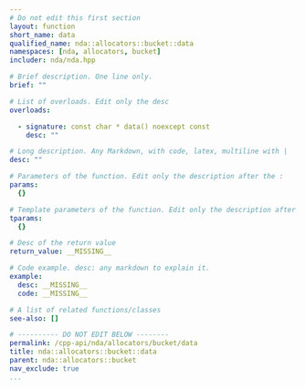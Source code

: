 ```yaml
---
# Do not edit this first section
layout: function
short_name: data
qualified_name: nda::allocators::bucket::data
namespaces: [nda, allocators, bucket]
includer: nda/nda.hpp

# Brief description. One line only.
brief: ""

# List of overloads. Edit only the desc
overloads:

  - signature: const char * data() noexcept const
    desc: ""

# Long description. Any Markdown, with code, latex, multiline with |
desc: ""

# Parameters of the function. Edit only the description after the :
params:
  {}

# Template parameters of the function. Edit only the description after the :
tparams:
  {}

# Desc of the return value
return_value: __MISSING__

# Code example. desc: any markdown to explain it.
example:
  desc: __MISSING__
  code: __MISSING__

# A list of related functions/classes
see-also: []

# ---------- DO NOT EDIT BELOW --------
permalink: /cpp-api/nda/allocators/bucket/data
title: nda::allocators::bucket::data
parent: nda::allocators::bucket
nav_exclude: true
...
```


